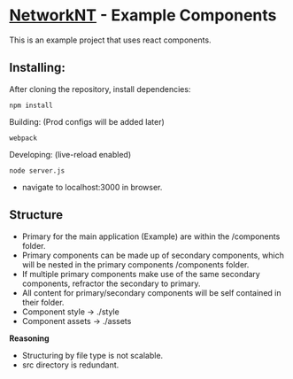 # [NetworkNT](https://github.com/orgs/networknt) - Example Components

This is an example project that uses react components.

## Installing:
After cloning the repository, install dependencies:
```
npm install
```

Building: (Prod configs will be added later)
```
webpack
```

Developing: (live-reload enabled)
```
node server.js
```
- navigate to localhost:3000 in browser.

## Structure
- Primary for the main application (Example) are within the /components folder.
- Primary components can be made up of secondary components, which will be nested in the primary components /components folder.
- If multiple primary components make use of the same secondary components, refractor the secondary to primary.
- All content for primary/secondary components will be self contained in their folder.
- Component style -> ./style
- Component assets -> ./assets

**Reasoning**
- Structuring by file type is not scalable.
- src directory is redundant.